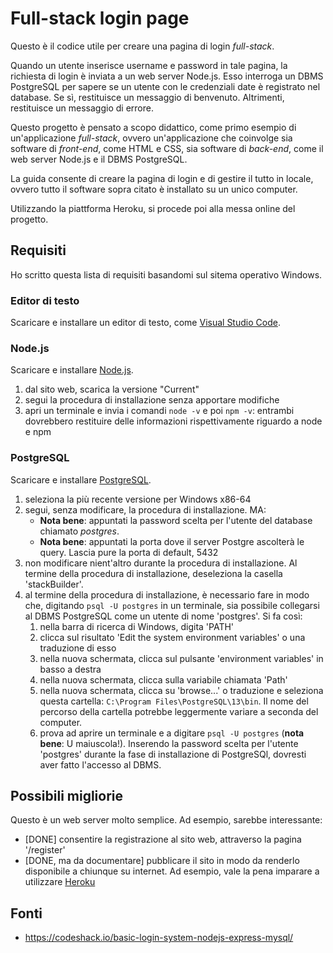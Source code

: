 # Full-stack login page
Questo è il codice utile per creare una pagina di login *full-stack*.

Quando un utente inserisce username e password in tale pagina, la richiesta di login è inviata a un web server Node.js. Esso interroga un DBMS PostgreSQL per sapere se un utente con le credenziali date è registrato nel database. Se sì, restituisce un messaggio di benvenuto. Altrimenti, restituisce un messaggio di errore.

Questo progetto è pensato a scopo didattico, come primo esempio di un'applicazione *full-stack*, ovvero un'applicazione che coinvolge sia software di *front-end*, come HTML e CSS, sia software di *back-end*, come il web server Node.js e il DBMS PostgreSQL.

La guida consente di creare la pagina di login e di gestire il tutto in locale, ovvero tutto il software sopra citato è installato su un unico computer.

Utilizzando la piattforma Heroku, si procede poi alla messa online del progetto.

## Requisiti
Ho scritto questa lista di requisiti basandomi sul sitema operativo Windows.

### Editor di testo
Scaricare e installare un editor di testo, come [Visual Studio Code](https://code.visualstudio.com/).

### Node.js
Scaricare e installare [Node.js](https://nodejs.org).
1. dal sito web, scarica la versione "Current"
2. segui la procedura di installazione senza apportare modifiche
3. apri un terminale e invia i comandi `node -v` e poi `npm -v`: entrambi dovrebbero restituire delle informazioni rispettivamente riguardo a node e npm

### PostgreSQL
Scaricare e installare [PostgreSQL](https://www.enterprisedb.com/downloads/postgres-postgresql-downloads).
1. seleziona la più recente versione per Windows x86-64
2. segui, senza modificare, la procedura di installazione. MA:
    - **Nota bene**: appuntati la password scelta per l'utente del database chiamato *postgres*.
    - **Nota bene**: appuntati la porta dove il server Postgre ascolterà le query. Lascia pure la porta di default, 5432
3. non modificare nient'altro durante la procedura di installazione. Al termine della procedura di installazione, deseleziona la casella 'stackBuilder'.
4. al termine della procedura di installazione, è necessario fare in modo che, digitando `psql -U postgres` in un terminale, sia possibile collegarsi al DBMS PostgreSQL come un utente di nome 'postgres'. Si fa così:
    1. nella barra di ricerca di Windows, digita 'PATH'
    2. clicca sul risultato 'Edit the system environment variables' o una traduzione di esso
    3. nella nuova schermata, clicca sul pulsante 'environment variables' in basso a destra
    4. nella nuova schermata, clicca sulla variabile chiamata 'Path'
    5. nella nuova schermata, clicca su 'browse...' o traduzione e seleziona questa cartella: `C:\Program Files\PostgreSQL\13\bin`. Il nome del percorso della cartella potrebbe leggermente variare a seconda del computer.
    6. prova ad aprire un terminale e a digitare `psql -U postgres` (**nota bene**: U maiuscola!). Inserendo la password scelta per l'utente 'postgres' durante la fase di installazione di PostgreSQl, dovresti aver fatto l'accesso al DBMS.

## Possibili migliorie
Questo è un web server molto semplice. Ad esempio, sarebbe interessante:
- [DONE] consentire la registrazione al sito web, attraverso la pagina '/register'
- [DONE, ma da documentare] pubblicare il sito in modo da renderlo disponibile a chiunque su internet. Ad esempio, vale la pena imparare a utilizzare [Heroku](https://www.heroku.com/)

## Fonti
- https://codeshack.io/basic-login-system-nodejs-express-mysql/
